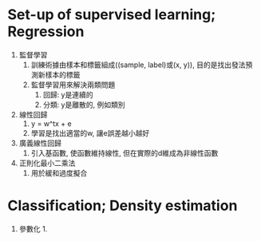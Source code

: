 # Set-up of supervised learning; Regression
1. 監督學習
    1. 訓練術據由樣本和標籤組成((sample, label)或(x, y)), 目的是找出發法預測新樣本的標籤
    2. 監督學習用來解決兩類問題
        1. 回歸: y是連續的
        2. 分類: y是離散的, 例如類別
2. 線性回歸
    1. y = w^tx + e
    2. 學習是找出適當的w, 讓e誤差越小越好
3. 廣義線性回歸
    1. 引入基函數, 使函數維持線性, 但在實際的d維成為非線性函數
4. 正則化最小二乘法
    1. 用於緩和過度擬合


# Classification; Density estimation
1. 參數化
    1. 